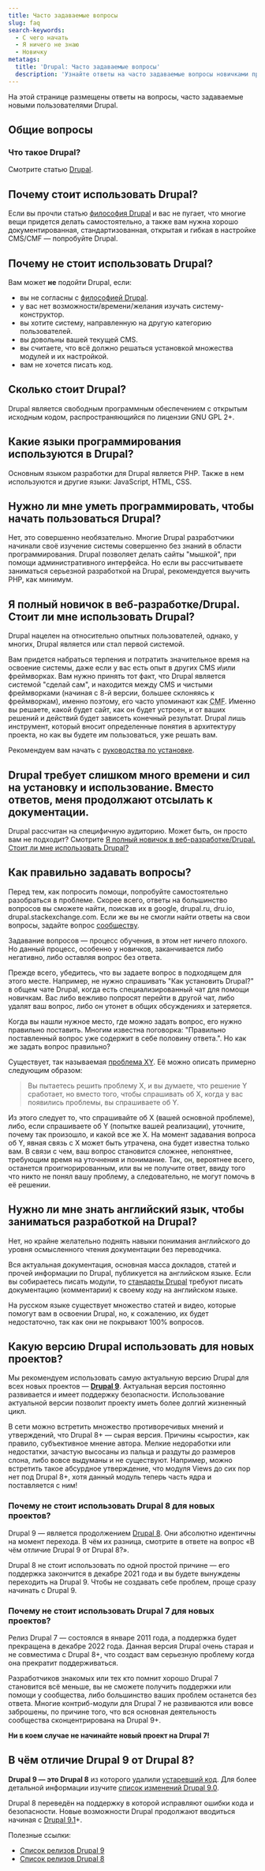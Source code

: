 ```yaml
---
title: Часто задаваемые вопросы
slug: faq
search-keywords:
  - С чего начать
  - Я ничего не знаю
  - Новичку
metatags:
  title: 'Drupal: Часто задаваемые вопросы'
  description: 'Узнайте ответы на часто задаваемые вопросы новичками при изучении Drupal.'
---
```


На этой странице размещены ответы на вопросы, часто задаваемые новыми пользователями Drupal.

## Общие вопросы

### Что такое Drupal?

Смотрите статью [Drupal](../drupal/index.md).

## Почему стоит использовать Drupal?

Если вы прочли статью [философия Drupal](../drupal/the-drupal-way/index.md) и вас не пугает, что многие вещи придется делать самостоятельно, а также вам нужна хорошо документированная, стандартизованная, открытая и гибкая в настройке CMS/CMF — попробуйте Drupal.

## Почему не стоит использовать Drupal?

Вам может **не** подойти Drupal, если:

 * вы не согласны c [философией Drupal](../drupal/the-drupal-way/index.md).
 * у вас нет возможности/времени/желания изучать систему-конструктор.
 * вы хотите систему, направленную на другую категорию пользователей.
 * вы довольны вашей текущей CMS.
 * вы считаете, что всё должно решаться установкой множества модулей и их настройкой.
 * вам не хочется писать код.

## Сколько стоит Drupal?

Drupal является свободным программным обеспечением с открытым исходным кодом, распространяющийся по лицензии GNU GPL 2+.

## Какие языки программирования используются в Drupal?

Основным языком разработки для Drupal является PHP. Также в нем используются и другие языки: JavaScript, HTML, CSS.

## Нужно ли мне уметь программировать, чтобы начать пользоваться Drupal?

Нет, это совершенно необязательно. Многие Drupal разработчики начинали своё изучение системы совершенно без знаний в области программирования. Drupal позволяет делать сайты "мышкой", при помощи административного интерфейса. Но если вы рассчитываете заниматься серьезной разработкой на Drupal, рекомендуется выучить PHP, как минимум.

## Я полный новичок в веб-разработке/Drupal. Стоит ли мне использовать Drupal?

Drupal нацелен на относительно опытных пользователей, однако, у многих, Drupal является или стал первой системой.

Вам придется набраться терпения и потратить значительное время на освоение системы, даже если у вас есть опыт в других CMS и\или фреймворках. Вам нужно принять тот факт, что Drupal является системой "сделай сам", и находится между CMS и чистыми фреймворками (начиная с 8-й версии, большее склоняясь к фреймворкам), именно поэтому, его часто упоминают как <abbr title="Content Management Framework">CMF</abbr>. Именно вы решаете, какой будет сайт, как он будет устроен, и от ваших решений и действий будет зависеть конечный результат. Drupal лишь инструмент, который вносит определенные понятия в архитектуру проекта, но как вы будете им пользоваться, уже решать вам.

Рекомендуем вам начать с [руководства по установке](../drupal/8/installation/index.md).

## Drupal требует слишком много времени и сил на установку и использование. Вместо ответов, меня продолжают отсылать к документации.

Drupal рассчитан на специфичную аудиторию. Может быть, он просто вам не подходит? Смотрите [Я полный новичок в веб-разработке/Drupal. Стоит ли мне использовать Drupal?](#ya-polnyy-novichek-v-veb-razrabotkedrupal-stoit-li-mne-ispolzovat-drupal)

## Как правильно задавать вопросы?

Перед тем, как попросить помощи, попробуйте самостоятельно разобраться в проблеме. Скорее всего, ответы на большинство вопросов вы сможете найти, поискав их в google, drupal.ru, dru.io, drupal.stackexchange.com. Если же вы не смогли найти ответы на свои вопросы, задайте вопрос [сообществу](../drupal/community/resources/index.md).

Задавание вопросов — процесс обучения, в этом нет ничего плохого. Но данный процесс, особенно у новичков, заканчивается либо негативно, либо оставляя вопрос без ответа.

Прежде всего, убедитесь, что вы задаете вопрос в подходящем для этого месте. Например, не нужно спрашивать "Как установить Drupal?" в общем чате Drupal, когда есть специализированный чат для помощи новичкам. Вас либо вежливо попросят перейти в другой чат, либо удалят ваш вопрос, либо он утонет в общих обсуждениях и затеряется.

Когда вы нашли нужное место, где можно задать вопрос, его нужно правильно поставить. Многим известна поговорка: "Правильно поставленный вопрос уже содержит в себе половину ответа.". Но как же задать вопрос правильно?

Существует, так называемая [проблема XY](https://en.wikipedia.org/wiki/XY_problem). Её можно описать примерно следующим образом:

> Вы пытаетесь решить проблему X, и вы думаете, что решение Y сработает, но вместо того, чтобы спрашивать об X, когда у вас появились проблемы, вы спрашиваете об Y.

Из этого следует то, что спрашивайте об X (вашей основной проблеме), либо, если спрашиваете об Y (попытке вашей реализации), уточните, почему так произошло, и какой все же X. На момент задавания вопроса об Y, явная связь с X может быть утрачена, она будет известна только вам. В связи с чем, ваш вопрос становится сложнее, непонятнее, требующим время на уточнения и понимание. Так, он, вероятнее всего, останется проигнорированным, или вы не получите ответ, ввиду того что никто не понял вашу проблему, а следовательно, не могут помочь в её решении.

## Нужно ли мне знать английский язык, чтобы заниматься разработкой на Drupal?

Нет, но крайне желательно поднять навыки понимания английского до уровня осмысленного чтения документации без переводчика.

Вся актуальная документация, основная масса докладов, статей и прочей информации по Drupal, публикуется на английском языке. Если вы собираетесь писать модули, то [стандарты Drupal](../drupal/standards/index.md) требуют писать документацию (комментарии) к своему коду на английском языке.

На русском языке существует множество статей и видео, которые помогут вам в освоении Drupal, но, к сожалению, их будет недостаточно, так как они не покрывают 100% вопросов.

## Какую версию Drupal использовать для новых проектов?

Мы рекомендуем использовать самую актуальную версию Drupal для всех новых проектов — [**Drupal 9**](../drupal/9/index.md). Актуальная версия постоянно развивается и имеет поддержку безопасности. Использование актуальной версии позволит проекту иметь более долгий жизненный цикл.

В сети можно встретить множество противоречивых мнений и утверждений, что Drupal 8+ — сырая версия. Причины «сырости», как правило, субъективное мнение автора. Мелкие недоработки или недостатки, зачастую высосаны из пальца и раздуты до размеров слона, либо вовсе выдуманы и не существуют. Например, можно встретить такое абсурдное утверждение, что модуля Views до сих пор нет под Drupal 8+, хотя данный модуль теперь часть ядра и поставляется с ним!

### Почему не стоит использовать Drupal 8 для новых проектов?

Drupal 9 — является продолжением [Drupal 8](../drupal/8/index.md). Они абсолютно идентичны на момент перехода. В чём их разница, смотрите в ответе на вопрос «В чём отличие Drupal 9 от Drupal 8?».

Drupal 8 не стоит использовать по одной простой причине — его поддержка закончится в декабре 2021 года и вы будете вынуждены переходить на Drupal 9. Чтобы не создавать себе проблем, проще сразу начинать с Drupal 9.

### Почему не стоит использовать Drupal 7 для новых проектов?

Релиз Drupal 7 — состоялся в январе 2011 года, а поддержка будет прекращена в декабре 2022 года. Данная версия Drupal очень старая и не совместима с Drupal 8+, что создаст вам серьезную проблему когда она прекратит поддерживаться.

Разработчиков знакомых или тех кто помнит хорошо Drupal 7 становится всё меньше, вы не сможете получить поддержки или помощи у сообщества, либо большинство ваших проблем останется без ответа. Многие контриб-модули для Drupal 7 не развиваются или вовсе заброшены, по причине того, что вся основная деятельность сообщества сконцентрирована на Drupal 9+.

**Ни в коем случае не начинайте новый проект на Drupal 7!**

## В чём отличие Drupal 9 от Drupal 8?

**Drupal 9 — это Drupal 8** из которого удалили [устаревший код](../deprecation/index.md). Для более детальной информации изучите [список изменений Drupal 9.0](../drupal/9/releases/9.0.x/9.0.0/index.md).

Drupal 8 переведён на поддержку в которой исправляют ошибки кода и безопасности. Новые возможности Drupal продолжают вводиться начиная с [Drupal 9.1](../drupal/9/releases/9.1.x/9.1.0/index.md)+.

Полезные ссылки:

* [Список релизов Drupal 9](../drupal/9/releases/index.md)
* [Список релизов Drupal 8](../drupal/8/releases/index.md)
